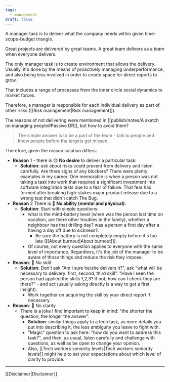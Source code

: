 ```yaml
---
tags:
  - management
draft: false
---
```

A manager task is to deliver what the company needs within given time-scope-budget triangle.

Great projects are delivered by great teams. 
A great team delivers as a team when everyone delivers. 

The only manager task is to create environment that allows the delivery. 
Usually, it's done by the means of proactively managing underperformance,
and also being less involved in order to create space for direct reports to grow.

That includes a range of processes from the inner circle social dynamics to market forces.

Therefore, a manager is responsible for each individual delivery as part of other risks ([[Risk management|Risk management]]).

The reasons of not delivering were mentioned in [[publish/notes/A sketch on managing people#Passive DR]], but how to avoid them?

> The simple answer is to be a part of the team - talk to people and know people before the targets get missed.

Therefore, given the reason solution differs:
- **Reason** 1 - there is 😞 **No desire** to deliver a particular task:
	- **Solution**: ask about risks could prevent from delivery and listen carefully. Are there signs of any blockers? There were plenty examples in my career. One memorable is when a person was not taking a task into work that required a significant investment into software integration tests due to a fear of failure. That fear had formed after breaking high-stakes major product release due to a wrong test that didn't catch The Bug.
- **Reason** 2 There is 🪫 **No ability (mental and physical)**:
	- **Solution**: Start with simple questions: 
		- what is the mind-battery level (when was the person last time on vacation, are there other troubles in the family), whether a neighbour has that drilling day? was a person a first day after a having a day off due to sickness?.
			- Be sure the battery is not completely empty before it's too late ([[About burnout|About burnout]]).
		- Of course, not every question applies to everyone with the same level of importance. Regardless, it's the job of the manager to be aware of those things and reduce the risk they impose.
- **Reason**: 🍳 No skill
	- **Solution**: Don't ask "Am I sure he/she delivers it?", ask "what will be necessary to delivery: first, second, third skill". "Have I seen the person had applied the skills 1,2,3? If not, how can I check they are there?" - and act (usually asking directly is a way to get a first insight).
		- Work together on acquiring the skill by your direct report if necessary.
- **Reason**: 🌁 No clarity
	- There is a joke I find important to keep in mind: "the shorter the question, the longer the answer".
		- **Solution**: similar things apply to a tech task, as more details you put into describing it, the less ambiguity you leave to fight with.
		- "Magic" question to ask here: "how do you want to address this task?", and then, as usual, listen carefully and challenge with questions, as well as be open to change your opinion.
		- Also, [[Tech workers seniority levels|Tech workers seniority levels]] might help to set your expectations about which level of clarity to provide.

---
[[Disclaimer|Disclaimer]]


